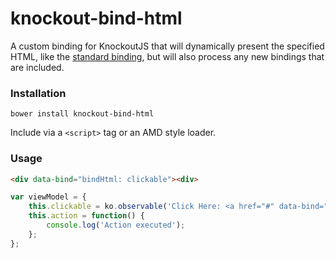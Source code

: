 # knockout-bind-html
A custom binding for KnockoutJS that will dynamically present the specified HTML, like the [standard binding](http://knockoutjs.com/documentation/html-binding.html), but will also process any new bindings that are included.

### Installation
```bower install knockout-bind-html```

Include via a ```<script>``` tag or an AMD style loader.

### Usage
```html
<div data-bind="bindHtml: clickable"><div>
```

```javascript
var viewModel = {
    this.clickable = ko.observable('Click Here: <a href="#" data-bind="click: action">Execute!</a>');
    this.action = function() {
        console.log('Action executed');
    };
};
```

